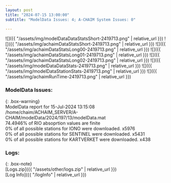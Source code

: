 ```yaml
---
layout: post
title: "2024-07-15 13:00:00"
subtitle: "ModelData Issues: 4; A-CHAIM System Issues: 0"

---
```


![]({{ "/assets/img/modelDataDataStatsShort-2419713.png" | relative_url }})
![]({{ "/assets/img/achaimDataStatsShort-2419713.png" | relative_url }})
![]({{ "/assets/img/achaimDataStatsLong00-2419713.png" | relative_url }})
![]({{ "/assets/img/achaimDataStatsLong01-2419713.png" | relative_url }})
![]({{ "/assets/img/achaimDataStatsLong02-2419713.png" | relative_url }})
![]({{ "/assets/img/modelDataDataStats-2419713.png" | relative_url }})
![]({{ "/assets/img/modelDataStationStats-2419713.png" | relative_url }})
![]({{ "/assets/img/achaimRunTime-2419713.png" | relative_url }})


### ModelData Issues:  
  
{: .box-warning}  
 ModelData report for 15-Jul-2024 13:15:08   
 /home/chaim/ACHAIM_SERVER/A-CHAIM/modelData/2024/197/13/modelData.mat   
 74.4946% of RIO absoprtion values are finite   
 0% of all possible stations for IONO were downloaded. x5976   
 0% of all possible stations for SENTINEL were downloaded. x5431   
 0% of all possible stations for KARTVERKET were downloaded. x438   
  


### Logs:  
  
{: .box-note}  
[Logs.zip]({{ "/assets/other/logs.zip" | relative_url }})  
[Log Info]({{ "/logInfo" | relative_url }})  
